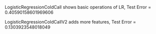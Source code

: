 LogisticRegressionColdCall shows basic operations of LR, Test Error = 0.40590158601969606

LogisticRegressionColdCallV2 adds more features, Test Error = 0.1303923548018049

